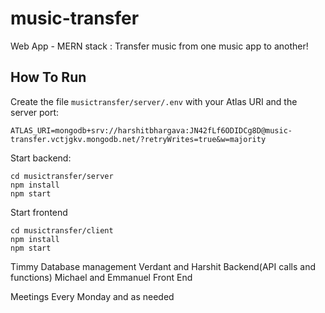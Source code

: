 # music-transfer
Web App - MERN stack : Transfer music from one music app to another!

## How To Run
Create the file `musictransfer/server/.env` with your Atlas URI and the server port:
```
ATLAS_URI=mongodb+srv://harshitbhargava:JN42fLf6ODIDCg8D@music-transfer.vctjgkv.mongodb.net/?retryWrites=true&w=majority
```

Start backend:
```
cd musictransfer/server
npm install
npm start
```

Start frontend
```
cd musictransfer/client
npm install
npm start
```
Timmy
Database management 
Verdant and Harshit 
Backend(API calls and functions)
Michael and Emmanuel
Front End

Meetings 
Every Monday and as needed 





